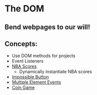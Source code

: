 # The DOM
## Bend webpages to our will!
## Concepts:
- Use DOM methods for projects
- Event Listeners
- [NBA Scores](./NBAScores.html)
  - Dynamically instantiate NBA scores
- [Impossible Button](./impossibleButton.html)
- [Multiple Element Events](./multipleElementEvents.html)
- [Coin Game](./coinGame.html)
 
